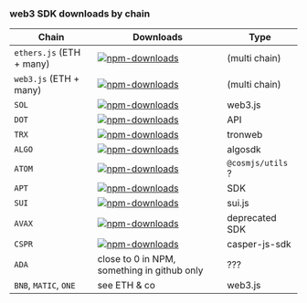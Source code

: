 ### web3 SDK downloads by chain

| Chain | Downloads | Type |
|---|---|---|
| `ethers.js` (ETH + many) | [![npm-downloads][ethers-npm-downloads-image]][ethers-npm-url] | (multi chain) |
| `web3.js` (ETH + many) | [![npm-downloads][eth-npm-downloads-image]][eth-npm-url] | (multi chain) |
| `SOL` | [![npm-downloads][sol-npm-downloads-image]][sol-npm-url] | web3.js |
| `DOT` | [![npm-downloads][dot-npm-downloads-image]][dot-npm-url] | API |
| `TRX` | [![npm-downloads][trx-npm-downloads-image]][trx-npm-url] | tronweb |
| `ALGO` | [![npm-downloads][algo-npm-downloads-image]][algo-npm-url] | algosdk |
| `ATOM` | [![npm-downloads][atom-npm-downloads-image]][atom-npm-url] | `@cosmjs/utils` ? |
| `APT` | [![npm-downloads][apt-npm-downloads-image]][apt-npm-url] | SDK |
| `SUI` | [![npm-downloads][sui-npm-downloads-image]][sui-npm-url] | sui.js |
| `AVAX` | [![npm-downloads][avax-npm-downloads-image]][avax-npm-url] | deprecated SDK |
| `CSPR` | [![npm-downloads][casper-npm-downloads-image]][casper-npm-url] | casper-js-sdk |
| `ADA` | close to 0 in NPM, something in github only | ??? |
| `BNB`, `MATIC`, `ONE` | see ETH & co | web3.js |

[sol-npm-downloads-image]: https://img.shields.io/npm/dm/@solana/web3.js.svg?style=flat
[sol-npm-url]: https://www.npmjs.com/package/@solana/web3.js
[eth-npm-downloads-image]: https://img.shields.io/npm/dm/web3.svg
[eth-npm-url]: https://npmjs.org/package/web3
[apt-npm-downloads-image]: https://img.shields.io/npm/dm/aptos.svg
[apt-npm-url]: https://npmjs.org/package/aptos
[sui-npm-downloads-image]: https://img.shields.io/npm/dm/@mysten/sui.js.svg
[sui-npm-url]: https://www.npmjs.com/package/@mysten/sui.js
[dot-npm-downloads-image]: https://img.shields.io/npm/dm/@polkadot/api.svg
[dot-npm-url]: https://www.npmjs.com/package/@polkadot/api
[avax-npm-downloads-image]: https://img.shields.io/npm/dm/avalanche.svg
[avax-npm-url]: https://www.npmjs.com/package/avalanche
[ethers-npm-downloads-image]: https://img.shields.io/npm/dm/ethers.svg
[ethers-npm-url]: https://www.npmjs.com/package/ethers
[algo-npm-downloads-image]: https://img.shields.io/npm/dm/algosdk.svg
[algo-npm-url]: https://www.npmjs.com/package/algosdk
[trx-npm-downloads-image]: https://img.shields.io/npm/dm/tronweb.svg
[trx-npm-url]: https://www.npmjs.com/package/tronweb
[atom-npm-downloads-image]: https://img.shields.io/npm/dm/@cosmjs/utils.svg
[atom-npm-url]: https://www.npmjs.com/package/@cosmjs/utils
[casper-npm-downloads-image]: https://img.shields.io/npm/dm/casper-js-sdk.svg
[casper-npm-url]: https://www.npmjs.com/package/casper-js-sdk
